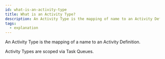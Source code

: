 ```yaml
---
id: what-is-an-activity-type
title: What is an Activity Type?
description: An Activity Type is the mapping of name to an Activity Definition.
tags:
  - explanation
---
```


An Activity Type is the mapping of a name to an Activity Definition.

Activity Types are scoped via Task Queues.
